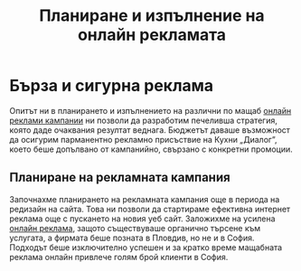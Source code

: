 ﻿---
layout: post
order: 10
rel: /about/kuhnidialog/advertising
service: /services/advertising
project: /portfolio/kuhnidialog
header: compact
display: subject postcard
title: Планиране и изпълнение на онлайн рекламата
description: Опитът ни в планирането и изпълнението на различни по мащаб онлайн реклами кампании ни позволи да изработим печеливша стратегия, която даде очаквания резултат веднага.
summary: Опитът ни в планирането и изпълнението на различни по мащаб Интернет рекламни кампании ни позволи да изработим печеливша стратегия, която даде очаквания резултат веднага. Бюджетът ни позволи да осигурим парманентно рекламно присъствие на Кухни „Диалог”, което беше допълвано от кампанийно, свързано с конкретни промоции.
---
# Бързa и сигурнa реклама
Опитът ни в планирането и изпълнението на различни по мащаб [онлайн реклами кампании](./../../маркетинг/онлайн-реклама.html) ни позволи да разработим печеливша стратегия, която даде очаквания резултат веднага. Бюджетът даваше възможност да осигурим парманентно рекламно присъствие на Кухни „Диалог”, което беше допълвано от кампанийно, свързано с конкретни промоции.

## Планиране на рекламната кампания
Започнахме планирането на рекламната кампания още в периода на редизайн на сайта. Това ни позволи да стартираме ефективна интернет реклама още с пускането на новия уеб сайт. Заложихме на усилена [онлайн реклама](./../../маркетинг/онлайн-реклама.html), защото съществуваше органично търсене към услугата, а фирмата беше позната в Пловдив, но не и в София. Подходът беше изключително успешен и за кратко време мащабната реклама онлайн привлече голям брой клиенти в София. 